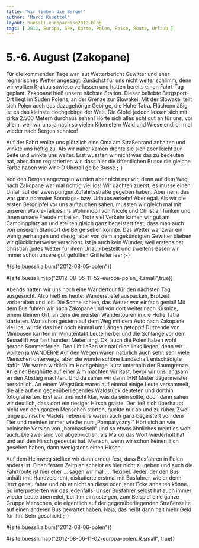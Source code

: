 ```yaml
---
title: 'Wir lieben die Berge!'
author: 'Marco Knuettel'
layout: buessli-europareise2012-blog
tags: [ 2012, Europa, GPX, Karte, Polen, Reise, Route, Urlaub ]
---
```

5.-6. August (Zakopane)
=======================

Für die kommenden Tage war laut Wetterbericht Gewitter und eher regnerisches Wetter angesagt. Zunächst für 
uns nicht weiter schlimm, denn wir wollten Krakau sowieso verlassen und hatten bereits einen Fahrt-Tag geplant. 
Zakopane hieß unsere nächste Station. Dieser beliebte Bergsport-Ort liegt im Süden Polens, an der Grenze zur 
Slowakei. Mit der Slowakei teilt sich Polen auch das dazugehörige Gebirge, die Hohe Tatra. Flächenmäßig ist es 
das kleinste Hochgebirge der Welt. Die Gipfel jedoch lassen sich mit zirka 2.500 Metern durchaus sehen! Hörte 
sich alles echt gut an für uns, vor allem, weil wir uns ja nach so vielen Kilometern Wald und Wiese endlich mal 
wieder nach Bergen sehnten!

Auf der Fahrt wollte uns plötzlich eine Oma am Straßenrand anhalten und winkte uns heftig zu. Als wir näher kamen 
drehte sie sich aber leicht zur Seite und winkte uns weiter. Erst wussten wir nicht was das zu bedeuten hat, aber 
dann registrierten wir, dass hier die öffentlichen Busse die gleiche Farbe haben wie wir :-D Überall gelbe Busse ;-)

Von den Bergen angezogen wurden aber nicht nur wir, denn auf dem Weg nach Zakopane war mal richtig viel los! Wir 
dachten zuerst, es müsse einen Unfall auf der zweispurigen Zufahrtsstraße gegeben haben. Aber nein, das war ganz 
normaler Sonntags- bzw. Urlaubsverkehr! Aber egal. Als wir die ersten Berggipfel vor uns auftauchen sahen, mussten 
wir gleich mal mit unseren Walkie-Talkies ins Wohnmobil von Nicole und Christian funken und ihnen unsere Freude 
mitteilen. Trotz viel Verkehr kamen wir gut am Campingplatz an und stellten gleich ganz begeistert fest, dass 
man auch von unserem Standort die Berge sehen konnte. Das Wetter war zwar ein wenig verhangen und diesig, aber 
von dem angekündigten Gewitter blieben wir glücklicherweise verschont. Ist ja auch kein Wunder, weil erstens hat 
Christian gutes Wetter für ihren Urlaub bestellt und zweitens essen wir immer schön unsere gut gefüllten Grillteller 
leer ;-)

#{site.buessli.album("2012-08-05-polen")}

#{site.buessli.map("2012-08-05-11-52-europa-polen_R.small",true)}

Abends hatten wir uns noch eine Wandertour für den nächsten Tag ausgesucht. Also hieß es heute: Wanderstiefel 
auspacken, Brotzeit vorbereiten und los! Die Sonne schien, das Wetter war einfach genial! Mit dem Bus fuhren wir 
nach Zakopane und von dort weiter nach Kusnice, einem kleinen Ort, an dem die meisten Wandertouren in die Hohe 
Tatra starteten. War schon gestern auf dem Weg mit dem Auto nach Zakopane viel los, wurde das hier noch einmal 
um Längen getoppt! Dutzende von Minibusen karrten im Minutentakt Leute herbei und die Schlange vor dem Sessellift 
war fast hundert Meter lang. Ok, auch die Polen haben wohl gerade Sommerferien. Den Lift ließen wir natürlich links 
liegen, denn wir wollten ja WANDERN! Auf den Wegen waren natürlich auch sehr, sehr viele Menschen unterwegs, aber 
die wunderschöne Landschaft entschädigte dafür. Wir waren wirklich im Hochgebirge, kurz unterhalb der Baumgrenze. 
An einer Berghütte auf einer Alm machten wir Rast, bevor wir uns langsam an den Abstieg machten. Und da sahen wir 
dann IHN! Mister Jägermeister persönlich. An einem Wegstück waren auf einmal einige Leute versammelt, die alle auf 
ein gegenüberliegendes Waldstück deuteten und dorthin fotografierten. Erst war uns nicht klar, was da sein sollte, 
doch dann sahen wir deutlich, dass dort ein riesiger Hirsch graste. Der ließ sich überhaupt nicht von den ganzen 
Menschen störten, guckte nur ab und zu rüber. Zwei junge polnische Mädels neben uns waren auch ganz begeistert von 
dem Tier und meinten immer wieder nur:  „Pompatyczny!“ Hört sich an wie polnische Version von „bombastisch“ und so 
etwas ähnliches meint es wohl auch. Die zwei sind voll abgebrochen, als Marco das Wort wiederholt hat und auf den 
Hirsch gedeutet hat. Mensch, wenn wir schon keinen Elch gesehen haben, dann wenigstens einen Hirsch.

Auf dem Heimweg stellten wir dann erneut fest, dass Busfahren in Polen anders ist. Einen festen Zeitplan scheint es 
hier nicht zu geben und auch die Fahrtroute ist hier eher ... sagen wir mal .... flexibel. Jeder, der den Bus anhält 
(mit Handzeichen), diskutierte erstmal mit Busfahrer, wie er denn jetzt genau fahre und ob er nicht an diese oder 
jener Ecke anhalten könne. So interpretierten wir das jedenfalls. Unser Busfahrer selbst hat auch immer wieder 
Leute überredet, bei ihm einzusteigen, zum Beispiel eine ganze Gruppe Menschen, die eigentlich auf der 
gegenüberliegenden Straßenseite auf einen anderen Bus gewartet haben. Naja, das heißt dann halt mehr Geld 
für ihn. Sehr geschickt ;-)

#{site.buessli.album("2012-08-06-polen")}

#{site.buessli.map("2012-08-06-11-02-europa-polen_R.small", true)}
